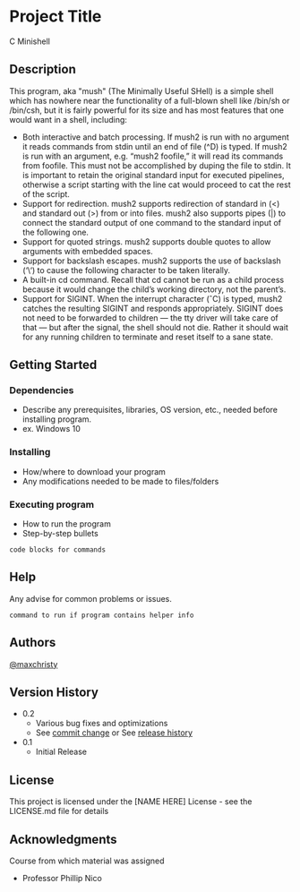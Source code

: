 # Project Title

C Minishell

## Description

This program, aka "mush" (The Minimally Useful SHell) is a simple shell which has nowhere near the functionality of a
full-blown shell like /bin/sh or /bin/csh, but it is fairly powerful for its size and has most features
that one would want in a shell, including:

* Both interactive and batch processing. If mush2 is run with no argument it reads commands from stdin until an end of file (^D) is typed. If mush2 is run with an argument, e.g. “mush2 foofile,” it will read its commands from foofile.
This must not be accomplished by duping the file to stdin. It is important to retain the
original standard input for executed pipelines, otherwise a script starting with the line cat
would proceed to cat the rest of the script.
* Support for redirection. mush2 supports redirection of standard in (<) and standard out (>) from or into files. mush2 also supports pipes (|) to connect the standard output of one command to the standard input of the following one.
* Support for quoted strings. mush2 supports double quotes to allow arguments with embedded spaces.
* Support for backslash escapes. mush2 supports the use of backslash (‘\‘) to cause the following character to be taken literally.
* A built-in cd command. Recall that cd cannot be run as a child process because it would change the child’s working directory, not the parent’s.
* Support for SIGINT. When the interrupt character (ˆC) is typed, mush2 catches the resulting SIGINT and responds appropriately. SIGINT does not need to be forwarded to children — the tty driver will take care of that — but after the signal, the shell should not die. Rather it should wait for any running children to terminate and reset itself to a sane state.

## Getting Started

### Dependencies

* Describe any prerequisites, libraries, OS version, etc., needed before installing program.
* ex. Windows 10

### Installing

* How/where to download your program
* Any modifications needed to be made to files/folders

### Executing program

* How to run the program
* Step-by-step bullets
```
code blocks for commands
```

## Help

Any advise for common problems or issues.
```
command to run if program contains helper info
```

## Authors

[@maxchristy](https://github.com/maxchristy)

## Version History

* 0.2
    * Various bug fixes and optimizations
    * See [commit change]() or See [release history]()
* 0.1
    * Initial Release

## License

This project is licensed under the [NAME HERE] License - see the LICENSE.md file for details

## Acknowledgments

Course from which material was assigned

* Professor Phillip Nico

